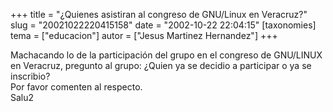 +++
title = "¿Quienes asistiran al congreso de GNU/Linux en Veracruz?"
slug = "20021022220415158"
date = "2002-10-22 22:04:15"
[taxonomies]
tema = ["educacion"]
autor = ["Jesus Martinez Hernandez"]
+++

Machacando lo de la participación del grupo en el congreso de GNU/LINUX
en Veracruz, pregunto al grupo: ¿Quien ya se decidio a participar o ya
se inscribio?  
Por favor comenten al respecto.  
Salu2

